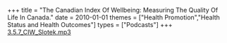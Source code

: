 +++
title = "The Canadian Index Of Wellbeing: Measuring The Quality Of Life In Canada."
date = 2010-01-01
themes = ["Health Promotion","Health Status and Health Outcomes"]
types = ["Podcasts"]
+++
[3.5.7_CIW_Slotek.mp3](/files/3.5.7_CIW_Slotek.mp3)
